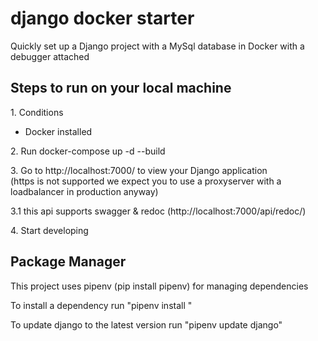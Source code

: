 # django docker starter

Quickly set up a Django project with a MySql database in Docker with a debugger attached <br>

<h2>Steps to run on your local machine</h2>
<p>1. Conditions </p>
<ul>
  <li>Docker installed</li>
</ul>
<p>2. Run docker-compose up -d --build</p>
<p>3. Go to http://localhost:7000/ to view your Django application <br/> (https is not supported we expect you to use a proxyserver with a loadbalancer in production anyway)</p>
<p>3.1 this api supports swagger & redoc (http://localhost:7000/api/redoc/)</p>
<p>4. Start developing</p>


<h2>Package Manager</h2>
<p>This project uses pipenv (pip install pipenv) for managing dependencies
<p>To install a dependency run "pipenv install <package>"
<p>To update django to the latest version run "pipenv update django"</p>


